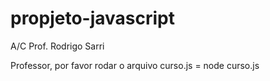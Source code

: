 # propjeto-javascript

A/C Prof. Rodrigo Sarri

Professor, por favor rodar o arquivo curso.js = node curso.js
